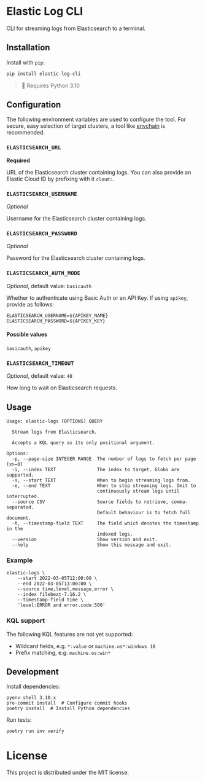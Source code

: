 # Elastic Log CLI

CLI for streaming logs from Elasticsearch to a terminal.

## Installation

Install with `pip`:

```bash
pip install elastic-log-cli
```

> :memo: Requires Python 3.10


## Configuration

The following environment variables are used to configure the tool. For secure, easy selection of target clusters, a tool like [envchain](https://github.com/sorah/envchain) is recommended.

<!-- generated env. vars. start -->
### `ELASTICSEARCH_URL`

**Required**

URL of the Elasticsearch cluster containing logs. You can also provide an Elastic Cloud ID by prefixing with it `cloud:`.

### `ELASTICSEARCH_USERNAME`

*Optional*

Username for the Elasticsearch cluster containing logs.

### `ELASTICSEARCH_PASSWORD`

*Optional*

Password for the Elasticsearch cluster containing logs.

### `ELASTICSEARCH_AUTH_MODE`

*Optional*, default value: `basicauth`

Whether to authenticate using Basic Auth or an API Key. If using `apikey`, provide as follows:

```
ELASTICSEARCH_USERNAME=${APIKEY_NAME}
ELASTICSEARCH_PASSWORD=${APIKEY_KEY}
```

#### Possible values

`basicauth`, `apikey`

### `ELASTICSEARCH_TIMEOUT`

*Optional*, default value: `40`

How long to wait on Elasticsearch requests.
<!-- generated env. vars. end -->

## Usage

<!-- generated usage start -->
```
Usage: elastic-logs [OPTIONS] QUERY

  Stream logs from Elasticsearch.

  Accepts a KQL query as its only positional argument.

Options:
  -p, --page-size INTEGER RANGE  The number of logs to fetch per page  [x>=0]
  -i, --index TEXT               The index to target. Globs are supported.
  -s, --start TEXT               When to begin streaming logs from.
  -e, --end TEXT                 When to stop streaming logs. Omit to
                                 continuously stream logs until interrupted.
  --source CSV                   Source fields to retrieve, comma-separated.
                                 Default behaviour is to fetch full document.
  -t, --timestamp-field TEXT     The field which denotes the timestamp in the
                                 indexed logs.
  --version                      Show version and exit.
  --help                         Show this message and exit.

```
<!-- generated usage end -->


### Example

```shell
elastic-logs \
    --start 2022-03-05T12:00:00 \
    --end 2022-03-05T13:00:00 \
    --source time,level,message,error \
    --index filebeat-7.16.2 \
    --timestamp-field time \
    'level:ERROR and error.code:500'
```

### KQL support

The following KQL features are not yet supported:

- Wildcard fields, e.g. `*:value` or `machine.os*:windows 10`
- Prefix matching, e.g. `machine.os:win*`


## Development

Install dependencies:

```shell
pyenv shell 3.10.x
pre-commit install  # Configure commit hooks
poetry install  # Install Python dependencies
```

Run tests:

```shell
poetry run inv verify
```

# License
This project is distributed under the MIT license.
